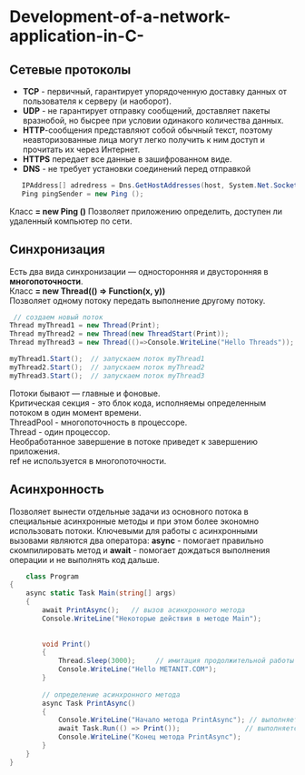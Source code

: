 # Development-of-a-network-application-in-C-

## **Сетевые протоколы**
* **TCP** - первичный, гарантирует упорядоченную доставку данных от пользователя к серверу (и наоборот).
* **UDP** - не гарантирует отправку сообщений, доставляет пакеты вразнобой, но бысрее при условии одинакого количества данных.
* **HTTP**-сообщения представляют собой обычный текст, поэтому неавторизованные лица могут легко получить к ним доступ и прочитать их через Интернет.
* **HTTPS** передает все данные в зашифрованном виде.
* **DNS** - не требует установки соединений перед отправкой

 ```C#
    IPAddress[] adredress = Dns.GetHostAddresses(host, System.Net.Sockets.AddresFamily.InterNetwork);
    Ping pingSender = new Ping ();
 ```
 Класс **= new Ping ()**
 Позволяет приложению определить, доступен ли удаленный компьютер по сети.
    
  ## **Синхронизация**
  
  Есть два вида синхронизации — односторонняя и двусторонняя в **многопоточности**.  
  Класс **= new Thread(() => Function(x, y))**  
  Позволяет одному потоку передать выполнение другому потоку.  
   ```C#
    // создаем новый поток
  Thread myThread1 = new Thread(Print); 
  Thread myThread2 = new Thread(new ThreadStart(Print));
  Thread myThread3 = new Thread(()=>Console.WriteLine("Hello Threads"));
   
  myThread1.Start();  // запускаем поток myThread1
  myThread2.Start();  // запускаем поток myThread2
  myThread3.Start();  // запускаем поток myThread3
  ```
   Потоки бывают — главные и фоновые.  
   Критическая секция - это блок кода, исполняемы определенным потоком в один момент времени.  
   ThreadPool - многопоточность в процессоре.  
   Thread - один процессор.  
   Необработанное завершение в потоке приведет к завершению приложения.  
   ref не используется в многопоточности.  

  ## **Асинхронность**
  
  Позволяет вынести отдельные задачи из основного потока в специальные асинхронные методы и при этом более экономно использовать потоки.
  Ключевыми для работы с асинхронными вызовами являются два оператора: **async** - помогает правильно скомпилировать метод и **await** - помогает дождаться выполнения операции и не выполнять код дальше.

```C#
    class Program
{
    async static Task Main(string[] args)
    {
        await PrintAsync();   // вызов асинхронного метода
        Console.WriteLine("Некоторые действия в методе Main");
 
 
        void Print()
        {
            Thread.Sleep(3000);     // имитация продолжительной работы
            Console.WriteLine("Hello METANIT.COM");
        }
 
        // определение асинхронного метода
        async Task PrintAsync()
        {
            Console.WriteLine("Начало метода PrintAsync"); // выполняется синхронно
            await Task.Run(() => Print());                // выполняется асинхронно
            Console.WriteLine("Конец метода PrintAsync");
        }
    }
}
```
  
  
